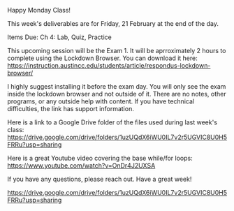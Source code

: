 Happy Monday Class!



This week's deliverables are for Friday, 21 February at the end of the day.

Items Due:
Ch 4: Lab, Quiz, Practice


This upcoming session will be the Exam 1. It will be aprroximately 2 hours to complete using the Lockdown Browser. You can download it here: https://instruction.austincc.edu/students/article/respondus-lockdown-browser/

I highly suggest installing it before the exam day. You will only see the exam inside the lockdown browser and not outside of it. There are no notes, other programs, or any outside help with content. If you have technical difficulties, the link has support information.


Here is a link to a Google Drive folder of the files used during last week's class: 
https://drive.google.com/drive/folders/1uzUQdX6iWU0IL7v2r5UGVIC8U0H5FRRu?usp=sharing



Here is a great Youtube video covering the base while/for loops: 
https://www.youtube.com/watch?v=OnDr4J2UXSA




If you have any questions, please reach out. Have a great week!













https://drive.google.com/drive/folders/1uzUQdX6iWU0IL7v2r5UGVIC8U0H5FRRu?usp=sharing